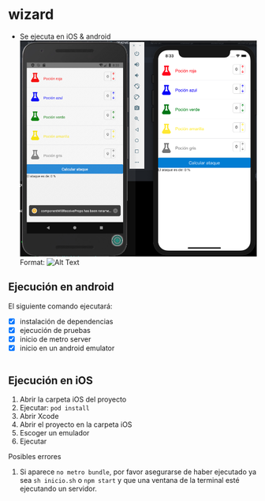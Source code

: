 # wizard

- Se ejecuta en iOS & android
![ios and android](/images/ios-android.png)
Format: ![Alt Text](ios-android)

## Ejecución en android
El siguiente comando ejecutará:

- [x] instalación de dependencias
- [x] ejecución de pruebas
- [x] inicio de metro server
- [x] inicio en un android emulator

```sh inicio.sh
```

## Ejecución en iOS
1. Abrir la carpeta iOS del proyecto
2. Ejecutar: ```pod install```
3. Abrir Xcode
4. Abrir el proyecto en la carpeta iOS
5. Escoger un emulador
6. Ejecutar

Posibles errores
1. Si aparece ```no metro bundle```, por favor asegurarse de haber ejecutado ya sea ```sh inicio.sh``` o ```npm start``` y que una ventana de la terminal esté ejecutando un servidor.
